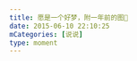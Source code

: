 ```yaml
---
title: 愿是一个好梦，附一年前的图🌙
date: 2015-06-10 22:10:25
mCategories: [说说]
type: moment
---
```


<div id="pics-20150610221025"></div>

<script src="/lib/moment/pics.js"></script>
<script>
var data = [
    {"link": "2015-06-10_000000.webp", "type": "shuoshuo"}
];
picsRender(data, "pics-20150610221025");
</script>
